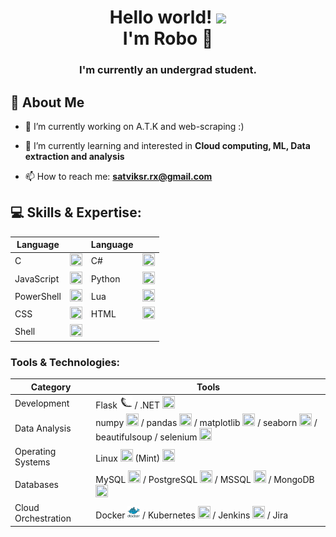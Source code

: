 <h1 align="center">Hello world! <img src="https://media.giphy.com/media/hvRJCLFzcasrR4ia7z/giphy.gif" width="35"><br> I'm Robo 🤖</h1>
<h3 align="center">I'm currently an undergrad student.</h3>



## 🚀 About Me

- 🔭 I’m currently working on A.T.K and web-scraping :)

- 🌱 I’m currently learning and interested in **Cloud computing, ML, Data extraction and analysis**

- 📫 How to reach me: **satviksr.rx@gmail.com**

## 💻 Skills & Expertise:

| Language   |                                                                                                                | Language   |                                                                                                               |
|-------------|--------------------------------------------------------------------------------------------------------------------|--------------|----------------------------------------------------------------------------------------------------------------------|
|C| <img src="https://github.com/user-attachments/assets/18d086ca-1eb4-4a97-b908-d4660c844896" width="20" height="20"> |C#| <img src="https://github.com/user-attachments/assets/1b8ac9b8-0245-43fb-9775-f332fd0e60bd" width="20" height="20">|
|JavaScript| <img src="https://github.com/user-attachments/assets/fc57837b-873e-4f28-a1af-d9a3c9d82888" width="20" height="20"> |Python| <img src="https://github.com/user-attachments/assets/5ff68630-fb3a-4f6a-ba48-1c5b13ad3310" width="20" height="20">|
|PowerShell| <img src="https://github.com/user-attachments/assets/de771f23-75b2-4a37-89ee-dbb273804857" width="20" height="20"> |Lua| <img src="https://github.com/user-attachments/assets/404c0f00-c809-4501-bac1-01c89aa203b0" width="20" height="20">| 
|CSS| <img src="https://github.com/user-attachments/assets/fff8dec7-001b-40a9-b1d7-9222edaecd08" width="20" height="20"> |HTML| <img src="https://github.com/user-attachments/assets/c0785a3f-5027-4808-bfca-ab1b99c6d7cd" width="20" height="20">|
|Shell| <img src="https://github.com/user-attachments/assets/136a1460-372b-41db-8fda-e93de130ae94" width="20" height="20">| | |

### Tools & Technologies:
| Category         | Tools                                               |
|------------------|-----------------------------------------------------|
| Development      | Flask <img src="https://raw.githubusercontent.com/devicons/devicon/master/icons/flask/flask-original.svg" width="20" height="20"> / .NET <img src="https://upload.wikimedia.org/wikipedia/commons/e/ee/.NET_Core_Logo.svg" width="20" height="20"> |
| Data Analysis    | numpy <img src="https://numpy.org/images/logo.svg" width="20" height="20"> / pandas <img src="https://pandas.pydata.org/static/img/pandas_mark.svg" width="20" height="20"> / matplotlib <img src="https://matplotlib.org/_static/logo2_compressed.svg" width="20" height="20"> / seaborn <img src="https://seaborn.pydata.org/_static/logo-mark-lightbg.svg" width="20" height="20"> / beautifulsoup  / selenium <img src="https://selenium.dev/images/selenium_logo_square_green.png" width="20" height="20"> |
| Operating Systems| Linux <img src="https://github.com/user-attachments/assets/514bd9f7-1d74-43c3-9859-c56a8d2b97ba" width="20" height="20"> (Mint) <img src="https://upload.wikimedia.org/wikipedia/commons/3/3f/Linux_Mint_logo_without_wordmark.svg" width="20" height="20"> |
| Databases        | MySQL <img src="https://www.mysql.com/common/logos/logo-mysql-170x115.png" width="20" height="20"> / PostgreSQL <img src="https://upload.wikimedia.org/wikipedia/commons/2/29/Postgresql_elephant.svg" width="20" height="20"> / MSSQL <img src="https://upload.wikimedia.org/wikipedia/de/8/8c/Microsoft_SQL_Server_Logo.svg" width="20" height="20"> / MongoDB <img src="https://www.mongodb.com/assets/images/global/favicon.ico" width="20" height="20"> |
| Cloud Orchestration | Docker <img src="https://raw.githubusercontent.com/devicons/devicon/master/icons/docker/docker-original-wordmark.svg" width="20" height="20"> / Kubernetes <img src="https://www.vectorlogo.zone/logos/kubernetes/kubernetes-icon.svg" width="20" height="20"> / Jenkins <img src="https://www.vectorlogo.zone/logos/jenkins/jenkins-icon.svg" width="20" height="20"> / Jira  |
